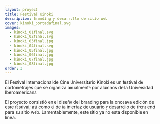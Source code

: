 ```yaml
---
layout: proyect
title: Festival Kinoki
description: Branding y desarrollo de sitio web
cover: kinoki_portadafinal.svg
images:
  - kinoki_01final.svg
  - kinoki_02final.svg
  - kinoki_03final.jpg
  - kinoki_04final.svg
  - kinoki_05final.jpg
  - kinoki_06final.jpg
  - kinoki_07final.jpg
  - kinoki_08final.jpg
order: 3
---
```


El Festival Internacional de Cine Universitario Kinoki es un festival de cortometrajes que se organiza anualmente por alumnos de la Universidad Iberoamericana.

El proyecto consistió en el diseño del branding para la onceava edición de este festival; así como el de la interfaz de usuario y desarrollo de front end para su sitio web. Lamentablemente, este sitio ya no esta disponible en línea.
